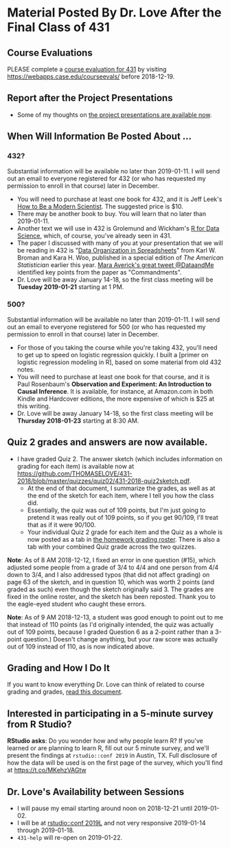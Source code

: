 # Material Posted By Dr. Love After the Final Class of 431

## Course Evaluations

PLEASE complete a [course evaluation for 431](https://webapps.case.edu/courseevals/) by visiting https://webapps.case.edu/courseevals/ before 2018-12-19.

## Report after the Project Presentations

- Some of my thoughts on [the project presentations are available now](https://github.com/THOMASELOVE/431-2018/blob/master/slides/postclass/presentation-thoughts.md).

## When Will Information Be Posted About ...

### 432?

Substantial information will be available no later than 2019-01-11. I will send out an email to everyone registered for 432 (or who has requested my permission to enroll in that course) later in December.

- You will need to purchase at least one book for 432, and it is Jeff Leek's [How to Be a Modern Scientist](https://leanpub.com/modernscientist). The suggested price is $10.
- There may be another book to buy. You will learn that no later than 2019-01-11.
- Another text we will use in 432 is Grolemund and Wickham's [R for Data Science](https://r4ds.had.co.nz/), which, of course, you've already seen in 431.
- The paper I discussed with many of you at your presentation that we will be reading in 432 is "[Data Organization in Spreadsheets](https://doi.org/10.1080/00031305.2017.1375989)" from Karl W. Broman and Kara H. Woo, published in a special edition of *The American Statistician* earlier this year. [Mara Averick's great tweet @DataandMe](https://twitter.com/dataandme/status/1071172388027539464) identified key points from the paper as "Commandments".
- Dr. Love will be away January 14-18, so the first class meeting will be **Tuesday 2019-01-21** starting at 1 PM.

### 500?

Substantial information will be available no later than 2019-01-11. I will send out an email to everyone registered for 500 (or who has requested my permission to enroll in that course) later in December.

- For those of you taking the course while you're taking 432, you'll need to get up to speed on logistic regression quickly. I built a [primer on logistic regression modeling in R], based on some material from old 432 notes.
- You will need to purchase at least one book for that course, and it is Paul Rosenbaum's **Observation and Experiment: An Introduction to Causal Inference**. It is available, for instance, at Amazon.com in both Kindle and Hardcover editions, the more expensive of which is $25 at this writing. 
- Dr. Love will be away January 14-18, so the first class meeting will be **Thursday 2018-01-23** starting at 8:30 AM.

## Quiz 2 grades and answers are now available.

- I have graded Quiz 2. The answer sketch (which includes information on grading for each item) is available now at https://github.com/THOMASELOVE/431-2018/blob/master/quizzes/quiz02/431-2018-quiz2sketch.pdf. 
  - At the end of that document, I summarize the grades, as well as at the end of the sketch for each item, where I tell you how the class did. 
  - Essentially, the quiz was out of 109 points, but I'm just going to pretend it was really out of 109 points, so if you get 90/109, I'll treat that as if it were 90/100. 
  - Your individual Quiz 2 grade for each item and the Quiz as a whole is now posted as a tab in [the homework grading roster](http://bit.ly/431-2018-hw-grades). There is also a tab with your combined Quiz grade across the two quizzes.

**Note**: As of 8 AM 2018-12-12, I fixed an error in one question (#15), which adjusted some people from a grade of 3/4 to 4/4 and one person from 4/4 down to 3/4, and I also addressed typos (that did not affect grading) on page 63 of the sketch, and in question 10, which was worth 2 points (and graded as such) even though the sketch originally said 3. The grades are fixed in the online roster, and the sketch has been reposted. Thank you to the eagle-eyed student who caught these errors.

**Note**: As of 9 AM 2018-12-13, a student was good enough to point out to me that instead of 110 points (as I'd originally intended, the quiz was actually out of 109 points, because I graded Question 6 as a 2-point rather than a 3-point question.) Doesn't change anything, but your raw score was actually out of 109 instead of 110, as is now indicated above.

## Grading and How I Do It

If you want to know everything Dr. Love can think of related to course grading and grades, [read this document](https://github.com/THOMASELOVE/431-2018/blob/master/slides/postclass/grades.md).

## Interested in participating in a 5-minute survey from R Studio?

**RStudio asks**: Do you wonder how and why people learn R? If you've learned or are planning to learn R, fill out our 5 minute survey, and we'll present the findings at `rstudio::conf 2019` in Austin, TX. Full disclosure of how the data will be used is on the first page of the survey, which you'll find at https://t.co/MKehzVAGtw

## Dr. Love's Availability between Sessions

- I will pause my email starting around noon on 2018-12-21 until 2019-01-02.
- I will be at [rstudio::conf 2019L](https://www.rstudio.com/conference/) and not very responsive 2019-01-14 through 2019-01-18.
- `431-help` will re-open on 2019-01-22.
